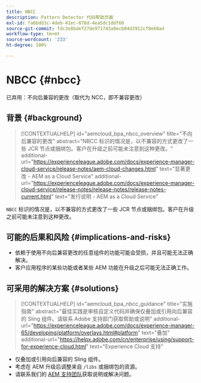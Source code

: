 ```yaml
---
title: NBCC
description: Pattern Detector 代码帮助页面
exl-id: fa6bdd3c-4deb-41ec-878d-4ea5dc1ddf60
source-git-commit: fdc3e8bdef27de971743a9ecb04d3912cf8e60ad
workflow-type: tm+mt
source-wordcount: '233'
ht-degree: 100%

---
```


# NBCC {#nbcc}

已弃用：不向后兼容的更改（取代为 NCC，即不兼容更改）

## 背景 {#background}

>[!CONTEXTUALHELP]
>id="aemcloud_bpa_nbcc_overview"
>title="不向后兼容的更改"
>abstract="NBCC 标识的情况是，以不兼容的方式更改了一些 JCR 节点或捆绑包。客户在升级之前可能未注意到这种更改。"
>additional-url="https://experienceleague.adobe.com/docs/experience-manager-cloud-service/release-notes/aem-cloud-changes.html" text="显著更改 - AEM as a Cloud Service"
>additional-url="https://experienceleague.adobe.com/docs/experience-manager-cloud-service/release-notes/release-notes/release-notes-current.html" text="发行说明 - AEM as a Cloud Service"

`NBCC` 标识的情况是，以不兼容的方式更改了一些 JCR 节点或捆绑包。客户在升级之前可能未注意到这种更改。

## 可能的后果和风险 {#implications-and-risks}

* 依赖于使用不向后兼容更改的任意组件的功能可能会受损，并且可能无法正确解决。
* 客户应用程序的某些功能或者某些 AEM 功能在升级之后可能无法正确工作。

## 可采用的解决方案 {#solutions}

>[!CONTEXTUALHELP]
>id="aemcloud_bpa_nbcc_guidance"
>title="实施指南"
>abstract="最佳实践是审核自定义代码并确保仅叠加或引用向后兼容的 Sling 组件。请联系 Adobe 支持部门获取帮助或说明"
>additional-url="https://experienceleague.adobe.com/docs/experience-manager-65/developing/platform/overlays.html#platform" text="叠加"
>additional-url="https://helpx.adobe.com/cn/enterprise/using/support-for-experience-cloud.html" text="Experience Cloud 支持"

* 仅叠加或引用向后兼容的 Sling 组件。
* 考虑在 AEM 升级后调整来自 `/libs` 或捆绑包的资源。
* 请联系我们的 [AEM 支持团队](https://helpx.adobe.com/cn/enterprise/using/support-for-experience-cloud.html)获取说明或解决问题。
